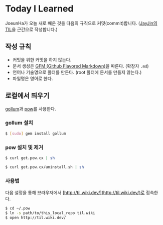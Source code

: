 # Today I Learned

JoeunHa가 오늘 새로 배운 것을 다음의 규칙으로 커밋(commit)합니다. ([JayJin의 TIL](https://github.com/milooy/TIL)을 근간으로 작성합니다.)

## 작성 규칙
- 커밋을 위한 커밋을 하지 않는다.
- 문서 생성은 [GFM (Github Flavored Markdown)](https://help.github.com/articles/github-flavored-markdown/)을 따른다. (확장자 `.md`)
- 언어나 기술명으로 폴더를 만든다. (root 폴더에 문서를 만들지 않는다.)
- 파일명은 영어로 한다.

## 로컬에서 띄우기
[gollum](https://github.com/gollum/gollum)과 [pow](http://pow.cx/)를 사용한다.

### gollum 설치
```bash
$ [sudo] gem install gollum
```

### pow 설치 및 제거
```bash
$ curl get.pow.cx | sh

$ curl get.pow.cx/uninstall.sh | sh
```

### 사용법
다음 설정을 통해 브라우저에서 [http://til.wiki.dev/](http://til.wiki.dev/)로 접속한다.

```bash
$ cd ~/.pow
$ ln -s path/to/this_local_repo til.wiki
$ open http://til.wiki.dev/
```

